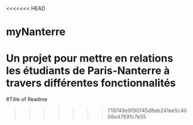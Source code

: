 <<<<<<< HEAD
# myNanterre
Un projet pour mettre en relations les étudiants de Paris-Nanterre à travers différentes fonctionnalités
=======
#Title of Readme
>>>>>>> 719749e9f90745d8eb241ee5c4006e47691c7e55
